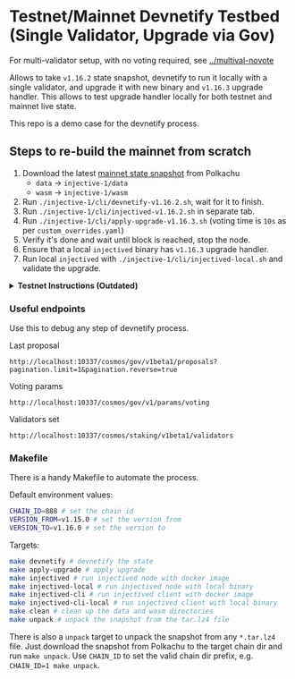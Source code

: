 # Testnet/Mainnet Devnetify Testbed (Single Validator, Upgrade via Gov)

For multi-validator setup, with no voting required, see [../multival-novote](../multival-novote)

Allows to take `v1.16.2` state snapshot, devnetify to run it locally with a single validator, and upgrade it with new binary and `v1.16.3` upgrade handler. This allows to test upgrade handler locally for both testnet and mainnet live state.

This repo is a demo case for the devnetify process.

## Steps to re-build the mainnet from scratch

1. Download the latest [mainnet state snapshot](https://polkachu.com/tendermint_snapshots/injective) from Polkachu
    - `data` -> `injective-1/data`
    - `wasm` -> `injective-1/wasm`
2. Run `./injective-1/cli/devnetify-v1.16.2.sh`, wait for it to finish.
3. Run `./injective-1/cli/injectived-v1.16.2.sh` in separate tab.
4. Run `./injective-1/cli/apply-upgrade-v1.16.3.sh` (voting time is `10s` as per `custom_overrides.yaml`)
5. Verify it's done and wait until block is reached, stop the node.
6. Ensure that a local `injectived` binary has `v1.16.3` upgrade handler.
7. Run local `injectived` with `./injective-1/cli/injectived-local.sh` and validate the upgrade.

<details>
<summary><b>Testnet Instructions (Outdated)</b></summary>

1. Download the latest [testnet state snapshot](https://polkachu.com/testnets/injective/snapshots) from Polkachu
    - `data` -> `injective-888/data`
    - `wasm` -> `injective-888/wasm`
2. Run `./injective-888/cli/devnetify-v1.15.0.sh`, wait for it to finish.
3. Run `./injective-888/cli/injectived-v1.15.0.sh` in separate tab.
4. Run `./injective-888/cli/apply-upgrade-v1.16.0.sh` (voting time is `10s` as per `custom_overrides.yaml`)
5. Verify it's done and wait until block is reached, stop the node.
6. Ensure that a local `injectived` binary has `v1.16.0-beta.2` upgrade handler.
7. Run local `injectived` with `./injective-888/cli/injectived-local.sh` and validate the upgrade.

</details>

### Useful endpoints

Use this to debug any step of devnetify process.

Last proposal

```http
http://localhost:10337/cosmos/gov/v1beta1/proposals?pagination.limit=1&pagination.reverse=true
```

Voting params

```http
http://localhost:10337/cosmos/gov/v1/params/voting
```

Validators set

```http
http://localhost:10337/cosmos/staking/v1beta1/validators
```

### Makefile

There is a handy Makefile to automate the process.

Default environment values:

```bash
CHAIN_ID=888 # set the chain id
VERSION_FROM=v1.15.0 # set the version from
VERSION_TO=v1.16.0 # set the version to
```

Targets:

```bash
make devnetify # devnetify the state
make apply-upgrade # apply upgrade
make injectived # run injectived node with docker image
make injectived-local # run injectived node with local binary
make injectived-cli # run injectived client with docker image
make injectived-cli-local # run injectived client with local binary
make clean # clean up the data and wasm directories
make unpack # unpack the snapshot from the tar.lz4 file
```

There is also a `unpack` target to unpack the snapshot from any `*.tar.lz4` file. Just download the snapshot from Polkachu to the target chain dir and run `make unpack`. Use `CHAIN_ID` to set the valid chain dir prefix, e.g. `CHAIN_ID=1 make unpack`.
